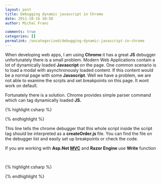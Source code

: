 ```yaml
---
layout: post
title: Debugging dynamic javascript in Chrome
date: 2011-10-16 10:58
author: Michal Franc

comments: true
categories: []
permalink: /uncategorized/debugging-dynamic-javascript-in-chrome
---
```

When developing web apps, I am using <strong>Chrome </strong>it has a great <strong>JS</strong> debugger unfortunately there is a small problem. Modern Web Applications contain a lot of dynamically loaded <strong>Javascript</strong> on the page. One common scenario is to load a modal with asynchronously loaded content. If this content would be a normal page with some<strong> Javascript</strong>. Well we have a problem, we are not able to examine the scrpts and set breakpoints on this page. It wont work on default.

Fortunately there is a solution. Chrome provides simple parser command which can tag dynamically loaded <strong>JS.</strong>

{% highlight csharp %}
<script type="text/javascript">
....
//@ sourceURL=createOrder.js 
</script>
{% endhighlight %}

This line tells the chrome debugger that this whole script inside the script tag should be interpreted as a <strong>createOrder.js </strong>file. You can find the file on the debugger list and easily set up breakpoints or check the code.

If you are working with <strong>Asp.Net </strong><a href="http://www.asp.net/mvc"><strong>MVC</strong></a> and <strong>Razor Engine </strong>use <strong>Write</strong> function

&nbsp;

{% highlight csharp %}
<script type="text/javascript">
....
@{Write("//@ sourceURL=createOrder.js");}
</script>
{% endhighlight %}

&nbsp;
